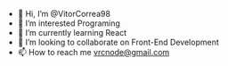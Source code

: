 - 👋 Hi, I’m @VitorCorrea98
- 👀 I’m interested Programing 
- 🌱 I’m currently learning React
- 💞️ I’m looking to collaborate on Front-End Development
- 📫 How to reach me vrcnode@gmail.com

<!---
VitorCorrea98/VitorCorrea98 is a ✨ special ✨ repository because its `README.md` (this file) appears on your GitHub profile.
You can click the Preview link to take a look at your changes.
--->
